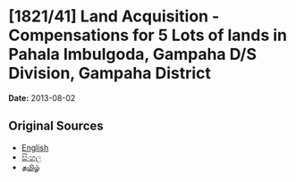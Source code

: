 # [1821/41] Land Acquisition - Compensations for 5 Lots of lands in Pahala Imbulgoda, Gampaha D/S Division, Gampaha District

**Date:** 2013-08-02

## Original Sources

- [English](https://documents.gov.lk/view/extra-gazettes/2013/8/1821-41_E.pdf)
- [සිංහල](https://documents.gov.lk/view/extra-gazettes/2013/8/1821-41_S.pdf)
- [தமிழ்](https://documents.gov.lk/view/extra-gazettes/2013/8/1821-41_T.pdf)
